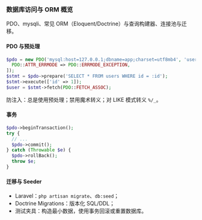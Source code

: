 ### 数据库访问与 ORM 概览

PDO、mysqli、常见 ORM（Eloquent/Doctrine）与查询构建器、连接池与迁移。

#### PDO 与预处理

```php
$pdo = new PDO('mysql:host=127.0.0.1;dbname=app;charset=utf8mb4', 'user', 'pass', [
  PDO::ATTR_ERRMODE => PDO::ERRMODE_EXCEPTION,
]);
$stmt = $pdo->prepare('SELECT * FROM users WHERE id = :id');
$stmt->execute(['id' => 1]);
$user = $stmt->fetch(PDO::FETCH_ASSOC);
```

防注入：总是使用预处理；禁用魔术转义；对 LIKE 模式转义 `%/_`。

#### 事务

```php
$pdo->beginTransaction();
try {
  // ...
  $pdo->commit();
} catch (Throwable $e) {
  $pdo->rollBack();
  throw $e;
}
```

#### 迁移与 Seeder

- Laravel：`php artisan migrate`、`db:seed`；
- Doctrine Migrations：版本化 SQL/DDL；
- 测试夹具：构造最小数据，使用事务回滚或重置数据库。
